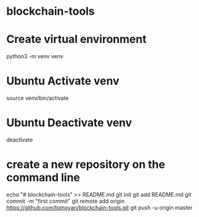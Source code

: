 # blockchain-tools

# Create virtual environment
python3 -m venv venv

# Ubuntu Activate venv
source venv/bin/activate

# Ubuntu Deactivate venv
deactivate

# create a new repository on the command line
echo "# blockchain-tools" >> README.md
git init
git add README.md
git commit -m "first commit"
git remote add origin https://github.com/tomoyan/blockchain-tools.git
git push -u origin master
